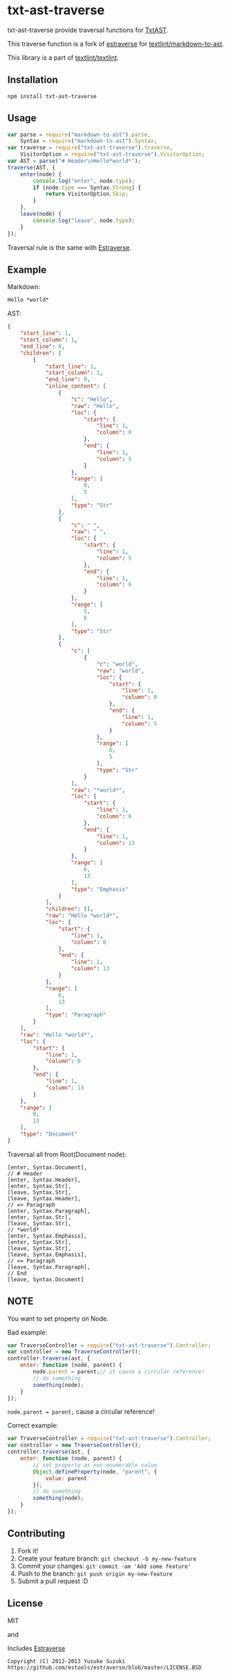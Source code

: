 # txt-ast-traverse

txt-ast-traverse provide traversal functions for [TxtAST](https://github.com/textlint/textlint/blob/master/docs/txtnode.md "TxtAST").

This traverse function is a fork of [estraverse](https://github.com/estools/estraverse "Estraverse") for [textlint/markdown-to-ast](https://github.com/textlint/textlint/tree/master/packages/markdown-to-ast/ "textlint/markdown-to-ast").

This library is a part of [textlint/textlint](https://github.com/textlint/textlint "textlint/textlint").

## Installation

```
npm install txt-ast-traverse
```

## Usage

```js
var parse = require("markdown-to-ast").parse,
    Syntax = require("markdown-to-ast").Syntax;
var traverse = require("txt-ast-traverse").traverse,
    VisitorOption = require("txt-ast-traverse").VisitorOption;
var AST = parse("# Header\nHello*world*");
traverse(AST, {
    enter(node) {
        console.log("enter", node.type);
        if (node.type === Syntax.Strong) {
            return VisitorOption.Skip;
        }
    },
    leave(node) {
        console.log("leave", node.type);
    }
});
```

Traversal rule is the same with [Estraverse](https://github.com/estools/estraverse "Estraverse").

## Example

Markdown:

```markdown
Hello *world*
```

AST:

```json
{
    "start_line": 1,
    "start_column": 1,
    "end_line": 0,
    "children": [
        {
            "start_line": 1,
            "start_column": 1,
            "end_line": 0,
            "inline_content": [
                {
                    "c": "Hello",
                    "raw": "Hello",
                    "loc": {
                        "start": {
                            "line": 1,
                            "column": 0
                        },
                        "end": {
                            "line": 1,
                            "column": 5
                        }
                    },
                    "range": [
                        0,
                        5
                    ],
                    "type": "Str"
                },
                {
                    "c": " ",
                    "raw": " ",
                    "loc": {
                        "start": {
                            "line": 1,
                            "column": 5
                        },
                        "end": {
                            "line": 1,
                            "column": 6
                        }
                    },
                    "range": [
                        5,
                        6
                    ],
                    "type": "Str"
                },
                {
                    "c": [
                        {
                            "c": "world",
                            "raw": "world",
                            "loc": {
                                "start": {
                                    "line": 1,
                                    "column": 0
                                },
                                "end": {
                                    "line": 1,
                                    "column": 5
                                }
                            },
                            "range": [
                                0,
                                5
                            ],
                            "type": "Str"
                        }
                    ],
                    "raw": "*world*",
                    "loc": {
                        "start": {
                            "line": 1,
                            "column": 6
                        },
                        "end": {
                            "line": 1,
                            "column": 13
                        }
                    },
                    "range": [
                        6,
                        13
                    ],
                    "type": "Emphasis"
                }
            ],
            "children": [],
            "raw": "Hello *world*",
            "loc": {
                "start": {
                    "line": 1,
                    "column": 0
                },
                "end": {
                    "line": 1,
                    "column": 13
                }
            },
            "range": [
                0,
                13
            ],
            "type": "Paragraph"
        }
    ],
    "raw": "Hello *world*",
    "loc": {
        "start": {
            "line": 1,
            "column": 0
        },
        "end": {
            "line": 1,
            "column": 13
        }
    },
    "range": [
        0,
        13
    ],
    "type": "Document"
}
```

Traversal all from Root(Document node):

```
[enter, Syntax.Document],
// # Header
[enter, Syntax.Header],
[enter, Syntax.Str],
[leave, Syntax.Str],
[leave, Syntax.Header],
// => Paragraph
[enter, Syntax.Paragraph],
[enter, Syntax.Str],
[leave, Syntax.Str],
// *world*
[enter, Syntax.Emphasis],
[enter, Syntax.Str],
[leave, Syntax.Str],
[leave, Syntax.Emphasis],
// <= Paragraph
[leave, Syntax.Paragraph],
// End
[leave, Syntax.Document]
```

## NOTE

You want to set property on Node.

Bad example:

```js
var TraverseController = require("txt-ast-traverse").Controller;
var controller = new TraverseController();
controller.traverse(ast, {
    enter: function (node, parent) {
        node.parent = parent;// it cause a circular reference!
        // do something
        something(node);
    }
});
```

`node.parent = parent;` cause a circular reference!

Correct example:

```js
var TraverseController = require("txt-ast-traverse").Controller;
var controller = new TraverseController();
controller.traverse(ast, {
    enter: function (node, parent) {
        // set property as non-enumerable value
        Object.defineProperty(node, "parent", {
            value: parent
        });
        // do something
        something(node);
    }
});
```


## Contributing

1. Fork it!
2. Create your feature branch: `git checkout -b my-new-feature`
3. Commit your changes: `git commit -am 'Add some feature'`
4. Push to the branch: `git push origin my-new-feature`
5. Submit a pull request :D

## License

MIT

and 

Includes [Estraverse](https://github.com/estools/estraverse "Estraverse")
    
    Copyright (C) 2012-2013 Yusuke Suzuki
    https://github.com/estools/estraverse/blob/master/LICENSE.BSD
